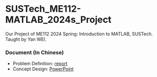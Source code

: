# SUSTech_ME112-MATLAB_2024s_Project
 Our Project of ME112 2024 Spring: Introduction to MATLAB, SUSTech. Taught by Yan WEI.

### Document (In Chinese)

- Problem Definition: [report](docs/stage1/problem_defination.pdf)
- Concept Design: [PowerPoint](docs/stage2/)

